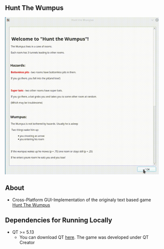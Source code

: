 ## Hunt The Wumpus

<img src="docs/wumpus.gif"/>

## About

* Cross-Platform GUI-Implementation of the originaly text based game [Hunt The Wumpus](https://en.wikipedia.org/wiki/Hunt_the_Wumpus)

## Dependencies for Running Locally

* QT >= 5.13 
  * You can download QT [here](https://www.qt.io/download). The game was developed under QT Creator

